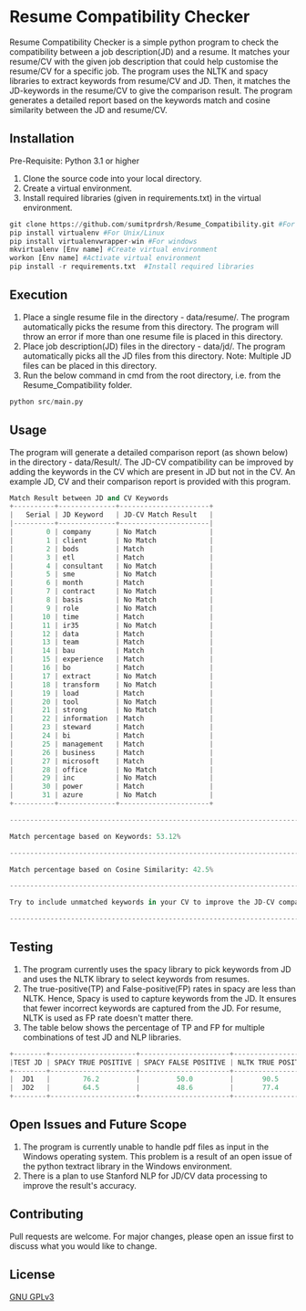 # Resume Compatibility Checker
Resume Compatibility Checker is a simple python program to check the compatibility between a job description(JD) and a resume. It matches your resume/CV with the given job description that could help customise the resume/CV for a specific job. The program uses the NLTK and spacy libraries to extract keywords from resume/CV and JD. Then, it matches the JD-keywords in the resume/CV to give the comparison result. The program generates a detailed report based on the keywords match and cosine similarity between the JD and resume/CV.

## Installation

Pre-Requisite: Python 3.1 or higher
1. Clone the source code into your local directory.
2. Create a virtual environment.
3. Install required libraries (given in requirements.txt) in the virtual environment.

```python
git clone https://github.com/sumitprdrsh/Resume_Compatibility.git #For cloning the source code in local directory
pip install virtualenv #For Unix/Linux
pip install virtualenvwrapper-win #For windows
mkvirtualenv [Env name] #Create virtual environment
workon [Env name] #Activate virtual environment
pip install -r requirements.txt  #Install required libraries
```

## Execution
1. Place a single resume file in the directory - data/resume/. The program automatically picks the resume from this directory. The program will throw an error if more than one resume file is placed in this directory.
2. Place job description(JD) files in the directory - data/jd/. The program automatically picks all the JD files from this directory. Note: Multiple JD files can be placed in this directory.
3. Run the below command in cmd from the root directory, i.e. from the Resume_Compatibility folder.

```python
python src/main.py
```

## Usage
The program will generate a detailed comparison report (as shown below) in the directory - data/Result/. The JD-CV compatibility can be improved by adding the keywords in the CV which are present in JD but not in the CV. An example JD, CV and their comparison report is provided with this program.

```python
Match Result between JD and CV Keywords
+----------+--------------+----------------------+
|   Serial | JD Keyword   | JD-CV Match Result   |
|----------+--------------+----------------------|
|        0 | company      | No Match             |
|        1 | client       | No Match             |
|        2 | bods         | Match                |
|        3 | etl          | Match                |
|        4 | consultant   | No Match             |
|        5 | sme          | No Match             |
|        6 | month        | Match                |
|        7 | contract     | No Match             |
|        8 | basis        | No Match             |
|        9 | role         | No Match             |
|       10 | time         | Match                |
|       11 | ir35         | No Match             |
|       12 | data         | Match                |
|       13 | team         | Match                |
|       14 | bau          | Match                |
|       15 | experience   | Match                |
|       16 | bo           | Match                |
|       17 | extract      | No Match             |
|       18 | transform    | No Match             |
|       19 | load         | Match                |
|       20 | tool         | No Match             |
|       21 | strong       | No Match             |
|       22 | information  | Match                |
|       23 | steward      | Match                |
|       24 | bi           | Match                |
|       25 | management   | Match                |
|       26 | business     | Match                |
|       27 | microsoft    | Match                |
|       28 | office       | No Match             |
|       29 | inc          | No Match             |
|       30 | power        | Match                |
|       31 | azure        | No Match             |
+----------+--------------+----------------------+

-------------------------------------------------------------------------

Match percentage based on Keywords: 53.12%

-------------------------------------------------------------------------

Match percentage based on Cosine Similarity: 42.5%

-------------------------------------------------------------------------

Try to include unmatched keywords in your CV to improve the JD-CV compatibility.

-------------------------------------------------------------------------
```

## Testing
1. The program currently uses the spacy library to pick keywords from JD and uses the NLTK library to select keywords from resumes.
2. The true-positive(TP) and False-positive(FP) rates in spacy are less than NLTK. Hence, Spacy is used to capture keywords from the JD. It ensures that fewer incorrect keywords are captured from the JD. For resume, NLTK is used as FP rate doesn't matter there.
3. The table below shows the percentage of TP and FP for multiple combinations of test JD and NLP libraries.

```python
+--------+---------------------+----------------------+--------------------+---------------------+	
|TEST JD | SPACY TRUE POSITIVE | SPACY FALSE POSITIVE | NLTK TRUE POSITIVE | NLTK FALSE POSITIVE |
+--------+---------------------+----------------------+--------------------+---------------------+
|  JD1   |        76.2	       |         50.0	      |       90.5	       |        52.5         |
|  JD2   |        64.5	       |         48.6	      |       77.4	       |        60.9         |
+--------+---------------------+----------------------+--------------------+---------------------+

```

## Open Issues and Future Scope
1. The program is currently unable to handle pdf files as input in the Windows operating system. This problem is a result of an open issue of the python textract library in the Windows environment.
2. There is a plan to use Stanford NLP for JD/CV data processing to improve the result's accuracy.

## Contributing
Pull requests are welcome. For major changes, please open an issue first to discuss what you would like to change.

## License
[GNU GPLv3](https://choosealicense.com/licenses/gpl-3.0/)
